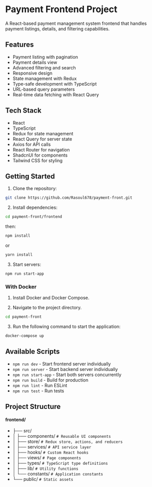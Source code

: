 # Payment Frontend Project

A React-based payment management system frontend that handles payment listings, details, and filtering capabilities.

## Features

- Payment listing with pagination
- Payment details view
- Advanced filtering and search
- Responsive design
- State management with Redux
- Type-safe development with TypeScript
- URL-based query parameters
- Real-time data fetching with React Query

## Tech Stack

- React
- TypeScript
- Redux for state management
- React Query for server state
- Axios for API calls
- React Router for navigation
- ShadcnUI for components
- Tailwind CSS for styling

## Getting Started

1. Clone the repository:

```bash
git clone https://github.com/Rasoul678/payment-front.git
```

2. Install dependencies:

```bash
cd payment-front/frontend
```

then:

```bash
npm install
```

or

```bash
yarn install
```

3. Start servers:

```bash
npm run start-app
```

### With Docker

1. Install Docker and Docker Compose.

2. Navigate to the project directory.

```bash
cd payment-front
```

3. Run the following command to start the application:

```bash
docker-compose up
```

## Available Scripts

- `npm run dev` - Start frontend server individually
- `npm run server` - Start backend server individually
- `npm run start-app` - Start both servers concurrently
- `npm run build` - Build for production
- `npm run lint` - Run ESLint
- `npm run test` - Run tests

## Project Structure

#### frontend/

- ├── src/
- │ ├── components/ `# Reusable UI components`
- │ ├── store/ `# Redux store, actions, and reducers`
- │ ├── services/ `# API service layer`
- │ ├── hooks/ `# Custom React hooks`
- │ ├── views/ `# Page components`
- │ ├── types/ `# TypeScript type definitions`
- │ ├── lib/ `# Utility functions`
- │ └── constants/ `# Application constants`
- └── public/ `# Static assets`
